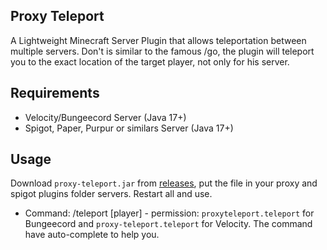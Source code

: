 ## Proxy Teleport
A Lightweight Minecraft Server Plugin that allows teleportation between multiple servers. Don't is similar to the famous /go, the plugin will teleport you to the exact location of the target player, not only for his server.

## Requirements
- Velocity/Bungeecord Server (Java 17+)
- Spigot, Paper, Purpur or similars Server (Java 17+)

## Usage
Download `proxy-teleport.jar` from [releases](https://github.com/syncwrld/proxy-teleport/releases/), put the file in your proxy and spigot plugins folder servers. Restart all and use.
 - Command: /teleport [player] - permission: `proxyteleport.teleport` for Bungeecord and `proxy-teleport.teleport` for Velocity. The command have auto-complete to help you.
